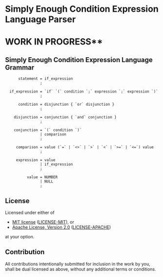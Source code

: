 # Simply Enough Condition Expression Language Parser

# WORK IN PROGRESS**

## Simply Enough Condition Expression Language Grammar

```
      statement = if_expression
                ;
                
  if_expression = `if` `(` condition `;` expression `;` expression `)`
                ;
                
      condition = disjunction { `or` disjunction }
                ;
                
    disjunction = conjunction { `and` conjunction }
                ;
                
    conjunction = `(` condition `)`
                | comparison
                ;
                
     comparison = value (`=` | `<>` | `>` | `<` | `>=` | `<=`) value
                ;
                
     expression = value
                | if_expression
                ;
                
          value = NUMBER
                | NULL
                ;
```

## License

Licensed under either of

- [MIT license](https://opensource.org/licenses/MIT) ([LICENSE-MIT](LICENSE-MIT)), or
- [Apache License, Version 2.0](https://www.apache.org/licenses/LICENSE-2.0) ([LICENSE-APACHE](LICENSE-APACHE))

at your option.

## Contribution

All contributions intentionally submitted for inclusion in the work by you,
shall be dual licensed as above, without any additional terms or conditions.
